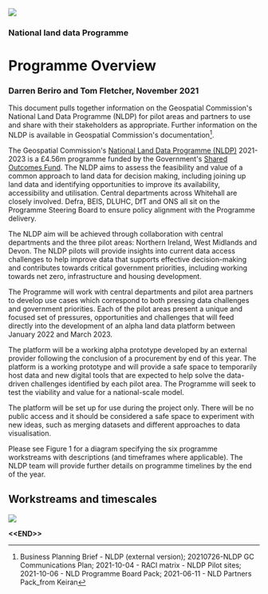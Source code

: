 <img src="main-content/personas/../media/BGS-Logo-Pos-RGB.svg" class="bgs-logo">

### National land data Programme

# Programme Overview

### Darren Beriro and Tom Fletcher, November 2021

This document pulls together information on the Geospatial Commission's
National Land Data Programme (NLDP) for pilot areas and partners to use
and share with their stakeholders as appropriate. Further information on
the NLDP is available in Geospatial Commission's documentation[^1].

The Geospatial Commission's [National Land Data Programme
(NLDP)](https://www.gov.uk/government/news/geospatial-commission-launches-pilots-to-improve-how-data-about-land-is-used-in-the-uk)
2021-2023 is a £4.56m programme funded by the Government's [Shared
Outcomes
Fund](https://www.gov.uk/government/publications/spending-review-2020-documents/spending-review-2020#shared-outcomes-fund).
The NLDP aims to assess the feasibility and value of a common approach to land data for decision making, including joining
up land data and identifying opportunities to improve its availability, accessibility and utilisation.
Central departments across Whitehall are closely involved. Defra, BEIS, DLUHC, DfT and ONS all
sit on the Programme Steering Board to ensure policy alignment with the Programme delivery.

The NLDP aim will be achieved through collaboration with central departments and the three
pilot areas: Northern Ireland, West Midlands and Devon. The NLDP pilots will provide insights
into current data access challenges to help improve data that supports effective decision-making
and contributes towards critical government priorities, including working towards net zero,
infrastructure and housing development.

The Programme will work with central departments and pilot area partners to develop use cases
which correspond to both pressing data challenges and government priorities. Each of the pilot
areas present a unique and focused set of pressures, opportunities and challenges that will feed
directly into the development of an alpha land data platform between January 2022 and March
2023.

The platform will be a working alpha prototype developed by an external provider following the
conclusion of a procurement by end of this year. The platform is a working prototype and will
provide a safe space to temporarily host data and new digital tools that are expected to help
solve the data-driven challenges identified by each pilot area. The Programme will seek to test
the viability and value for a national-scale model.

The platform will be set up for use during the project only. There will be no public access and it
should be considered a safe space to experiment with new ideas, such as merging datasets and
different approaches to data visualisation.

Please see Figure 1 for a diagram specifying the six programme workstreams with descriptions
(and timeframes where applicable). The NLDP team will provide further details on programme
timelines by the end of the year.


## Workstreams and timescales

<img src="main-content/media/NLDP-Workstreams.png">


**\<\<END>\>**

[^1]: Business Planning Brief - NLDP (external version); 20210726-NLDP
    GC Communications Plan; 2021-10-04 - RACI matrix - NLDP Pilot sites;
    2021-10-06 - NLD Programme Board Pack; 2021-06-11 - NLD Partners
    Pack_from Keiran

[^2]: OSNI Land Cover and Use -- NLDP Pilot Proposal; 21.9.30 Devon land
    use pilot project plan summary; 2021-05-25 West Midlands CA - NLD
    participation
